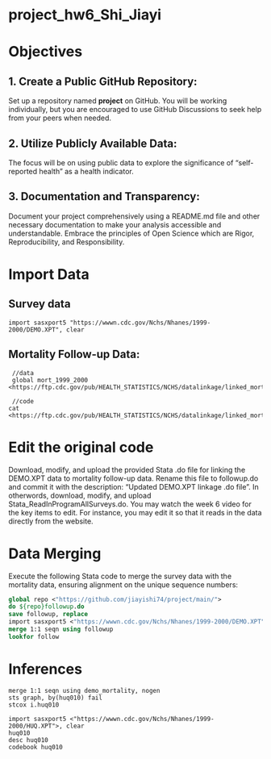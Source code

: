 # project_hw6_Shi_Jiayi

# Objectives

## 1. Create a Public GitHub Repository:
Set up a repository named **project** on GitHub. You will be working individually, but you are encouraged to use GitHub Discussions to seek help from your peers when needed.
## 2. Utilize Publicly Available Data:
The focus will be on using public data to explore the significance of “self-reported health” as a health indicator.
## 3. Documentation and Transparency:
Document your project comprehensively using a README.md file and other necessary documentation to make your analysis accessible and understandable. Embrace the principles of Open Science which are Rigor, Reproducibility, and Responsibility.

# Import Data
## Survey data
```
import sasxport5 "https://wwwn.cdc.gov/Nchs/Nhanes/1999-2000/DEMO.XPT", clear
```
## Mortality Follow-up Data:
```
 //data
 global mort_1999_2000 <https://ftp.cdc.gov/pub/HEALTH_STATISTICS/NCHS/datalinkage/linked_mortality/NHANES_1999_2000_MORT_2019_PUBLIC.dat>

 //code
cat <https://ftp.cdc.gov/pub/HEALTH_STATISTICS/NCHS/datalinkage/linked_mortality/Stata_ReadInProgramAllSurveys.do>
```

# Edit the original code
Download, modify, and upload the provided Stata .do file for linking the DEMO.XPT data to mortality follow-up data. Rename this file to followup.do and commit it with the description: “Updated DEMO.XPT linkage .do file”. In otherwords, download, modify, and upload Stata_ReadInProgramAllSurveys.do. You may watch the week 6 video for the key items to edit. For instance, you may edit it so that it reads in the data directly from the website.

# Data Merging
Execute the following Stata code to merge the survey data with the mortality data, ensuring alignment on the unique sequence numbers:
```stata
global repo <"https://github.com/jiayishi74/project/main/">
do ${repo}followup.do
save followup, replace 
import sasxport5 <"https://wwwn.cdc.gov/Nchs/Nhanes/1999-2000/DEMO.XPT">, clear
merge 1:1 seqn using followup
lookfor follow
```
# Inferences
```
merge 1:1 seqn using demo_mortality, nogen
sts graph, by(huq010) fail
stcox i.huq010
```
```
import sasxport5 <"https://wwwn.cdc.gov/Nchs/Nhanes/1999-2000/HUQ.XPT">, clear 
huq010 
desc huq010
codebook huq010
```
